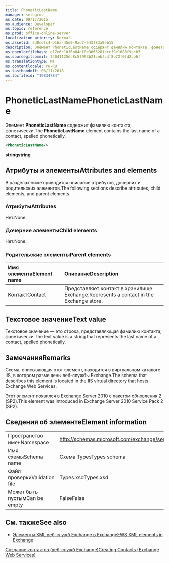 ```yaml
---
title: PhoneticLastName
manager: sethgros
ms.date: 09/17/2015
ms.audience: Developer
ms.topic: reference
ms.prod: office-online-server
localization_priority: Normal
ms.assetid: 2d8cefc4-b16a-45d0-9ad7-543f83a8eb15
description: Элемент PhoneticLastName содержит фамилию контакта, фонетически.
ms.openlocfilehash: d17e6c10f6b84df0e3063201cccf9e1683f9ecb7
ms.sourcegitcommit: 34041125dc8c5f993b21cebfc4f8b72f0fd2cb6f
ms.translationtype: MT
ms.contentlocale: ru-RU
ms.lasthandoff: 06/11/2018
ms.locfileid: "19834784"
---
```

# <a name="phoneticlastname"></a><span data-ttu-id="e6f82-103">PhoneticLastName</span><span class="sxs-lookup"><span data-stu-id="e6f82-103">PhoneticLastName</span></span>

<span data-ttu-id="e6f82-104">Элемент **PhoneticLastName** содержит фамилию контакта, фонетически.</span><span class="sxs-lookup"><span data-stu-id="e6f82-104">The **PhoneticLastName** element contains the last name of a contact, spelled phonetically.</span></span> 
  
```XML
<PhoneticLastName/>
```

 <span data-ttu-id="e6f82-105">**string**</span><span class="sxs-lookup"><span data-stu-id="e6f82-105">**string**</span></span>
## <a name="attributes-and-elements"></a><span data-ttu-id="e6f82-106">Атрибуты и элементы</span><span class="sxs-lookup"><span data-stu-id="e6f82-106">Attributes and elements</span></span>

<span data-ttu-id="e6f82-107">В разделах ниже приводится описание атрибутов, дочерних и родительских элементов.</span><span class="sxs-lookup"><span data-stu-id="e6f82-107">The following sections describe attributes, child elements, and parent elements.</span></span>
  
### <a name="attributes"></a><span data-ttu-id="e6f82-108">Атрибуты</span><span class="sxs-lookup"><span data-stu-id="e6f82-108">Attributes</span></span>

<span data-ttu-id="e6f82-109">Нет.</span><span class="sxs-lookup"><span data-stu-id="e6f82-109">None.</span></span>
  
### <a name="child-elements"></a><span data-ttu-id="e6f82-110">Дочерние элементы</span><span class="sxs-lookup"><span data-stu-id="e6f82-110">Child elements</span></span>

<span data-ttu-id="e6f82-111">Нет.</span><span class="sxs-lookup"><span data-stu-id="e6f82-111">None.</span></span>
  
### <a name="parent-elements"></a><span data-ttu-id="e6f82-112">Родительские элементы</span><span class="sxs-lookup"><span data-stu-id="e6f82-112">Parent elements</span></span>

|<span data-ttu-id="e6f82-113">**Имя элемента**</span><span class="sxs-lookup"><span data-stu-id="e6f82-113">**Element name**</span></span>|<span data-ttu-id="e6f82-114">**Описание**</span><span class="sxs-lookup"><span data-stu-id="e6f82-114">**Description**</span></span>|
|:-----|:-----|
|[<span data-ttu-id="e6f82-115">Контакт</span><span class="sxs-lookup"><span data-stu-id="e6f82-115">Contact</span></span>](contact.md) <br/> |<span data-ttu-id="e6f82-116">Представляет контакт в хранилище Exchange.</span><span class="sxs-lookup"><span data-stu-id="e6f82-116">Represents a contact in the Exchange store.</span></span>  <br/> |
   
## <a name="text-value"></a><span data-ttu-id="e6f82-117">Текстовое значение</span><span class="sxs-lookup"><span data-stu-id="e6f82-117">Text value</span></span>

<span data-ttu-id="e6f82-118">Текстовое значение — это строка, представляющая фамилию контакта, фонетически.</span><span class="sxs-lookup"><span data-stu-id="e6f82-118">The text value is a string that represents the last name of a contact, spelled phonetically.</span></span>
  
## <a name="remarks"></a><span data-ttu-id="e6f82-119">Замечания</span><span class="sxs-lookup"><span data-stu-id="e6f82-119">Remarks</span></span>

<span data-ttu-id="e6f82-120">Схема, описывающая этот элемент, находится в виртуальном каталоге IIS, в котором размещены веб-службы Exchange.</span><span class="sxs-lookup"><span data-stu-id="e6f82-120">The schema that describes this element is located in the IIS virtual directory that hosts Exchange Web Services.</span></span>
  
<span data-ttu-id="e6f82-121">Этот элемент появился в Exchange Server 2010 с пакетом обновления 2 (SP2).</span><span class="sxs-lookup"><span data-stu-id="e6f82-121">This element was introduced in Exchange Server 2010 Service Pack 2 (SP2).</span></span>
  
## <a name="element-information"></a><span data-ttu-id="e6f82-122">Сведения об элементе</span><span class="sxs-lookup"><span data-stu-id="e6f82-122">Element information</span></span>

|||
|:-----|:-----|
|<span data-ttu-id="e6f82-123">Пространство имен</span><span class="sxs-lookup"><span data-stu-id="e6f82-123">Namespace</span></span>  <br/> |http://schemas.microsoft.com/exchange/services/2006/types  <br/> |
|<span data-ttu-id="e6f82-124">Имя схемы</span><span class="sxs-lookup"><span data-stu-id="e6f82-124">Schema name</span></span>  <br/> |<span data-ttu-id="e6f82-125">Схема Types</span><span class="sxs-lookup"><span data-stu-id="e6f82-125">Types schema</span></span>  <br/> |
|<span data-ttu-id="e6f82-126">Файл проверки</span><span class="sxs-lookup"><span data-stu-id="e6f82-126">Validation file</span></span>  <br/> |<span data-ttu-id="e6f82-127">Types.xsd</span><span class="sxs-lookup"><span data-stu-id="e6f82-127">Types.xsd</span></span>  <br/> |
|<span data-ttu-id="e6f82-128">Может быть пустым</span><span class="sxs-lookup"><span data-stu-id="e6f82-128">Can be empty</span></span>  <br/> |<span data-ttu-id="e6f82-129">False</span><span class="sxs-lookup"><span data-stu-id="e6f82-129">False</span></span>  <br/> |
   
## <a name="see-also"></a><span data-ttu-id="e6f82-130">См. также</span><span class="sxs-lookup"><span data-stu-id="e6f82-130">See also</span></span>



- [<span data-ttu-id="e6f82-131">Элементы XML веб-служб Exchange в Exchange</span><span class="sxs-lookup"><span data-stu-id="e6f82-131">EWS XML elements in Exchange</span></span>](ews-xml-elements-in-exchange.md)


[<span data-ttu-id="e6f82-132">Создание контактов (веб-служб Exchange)</span><span class="sxs-lookup"><span data-stu-id="e6f82-132">Creating Contacts (Exchange Web Services)</span></span>](http://msdn.microsoft.com/library/4845917e-70d1-481c-bbd7-011ec6571789%28Office.15%29.aspx)

